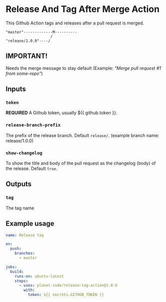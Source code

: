 # Release And Tag After Merge Action

This Github Action tags and releases after a pull request is merged.

```
"master"-------------M----------
                    /
"release/1.0.0"----/
```

## IMPORTANT!

Needs the merge message to stay default (Example: _"Merge pull request #1 from some-repo"_)

## Inputs

### `token`

**REQUIRED** A Github token, usually ${{ github.token }}.

### `release-branch-prefix`

The prefix of the release branch. Default `release/`. (example branch name: release/1.0.0)

### `show-changelog`

To show the title and body of the pull request as the changelog (body) of the release. Default `true`.

## Outputs

### `tag`

The tag name

## Example usage

```yaml
name: Release tag

on:
  push:
    branches:
      - master

jobs:
  build:
    runs-on: ubuntu-latest
    steps:
      - uses: planet-code/release-tag-action@1.0.0
        with:
          token: ${{ secrets.GITHUB_TOKEN }}
```
